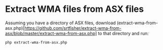 # Extract WMA files from ASX files

Assuming you have a directory of ASX files, download (extract-wma-from-asx.php)[https://github.com/srtfisher/extract-wma-from-asx/blob/master/extract-wma-from-asx.php] to that directory and run:

```bash
php extract-wma-from-asx.php
```
